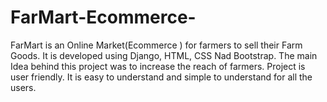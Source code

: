 # FarMart-Ecommerce-

FarMart is an Online Market(Ecommerce ) for farmers to sell their Farm Goods. It is developed using Django, HTML, CSS Nad Bootstrap. 
The main Idea behind this project was to increase the reach of farmers. Project is user friendly. It is easy to understand and simple to understand for all the users.
